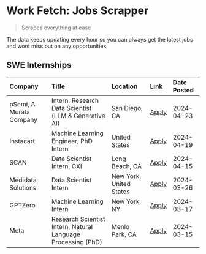 # Work Fetch: Jobs Scrapper
> Scrapes everything at ease

The data keeps updating every hour so you can always get the latest jobs and wont miss out on any opportunities.

## SWE Internships
<!--START_SECTION:workfetch-->
| Company                 | Title                                                        | Location                | Link                                                                                                                                                                                                                                                                         | Date Posted   |
|:------------------------|:-------------------------------------------------------------|:------------------------|:-----------------------------------------------------------------------------------------------------------------------------------------------------------------------------------------------------------------------------------------------------------------------------|:--------------|
| pSemi, A Murata Company | Intern, Research Data Scientist (LLM & Generative AI)        | San Diego, CA           | [Apply](https://www.linkedin.com/jobs/view/intern-research-data-scientist-llm-generative-ai-at-psemi-a-murata-company-3887074168?refId=DI9jtvQtqsDlg1TzsQbRxA%3D%3D&trackingId=pk3ZzFz48m7YwYx%2FRX6jfg%3D%3D&position=4&pageNum=0&trk=public_jobs_jserp-result_search-card) | 2024-04-23    |
| Instacart               | Machine Learning Engineer, PhD Intern                        | United States           | [Apply](https://www.linkedin.com/jobs/view/machine-learning-engineer-phd-intern-at-instacart-3901991739?refId=DI9jtvQtqsDlg1TzsQbRxA%3D%3D&trackingId=AMNhqyUMOwVL%2FO5yUUkX6w%3D%3D&position=2&pageNum=0&trk=public_jobs_jserp-result_search-card)                          | 2024-04-19    |
| SCAN                    | Data Scientist Intern, CXI                                   | Long Beach, CA          | [Apply](https://www.linkedin.com/jobs/view/data-scientist-intern-cxi-at-scan-3899690492?refId=DI9jtvQtqsDlg1TzsQbRxA%3D%3D&trackingId=indRilPBLzzRl5mxIkyRZg%3D%3D&position=9&pageNum=0&trk=public_jobs_jserp-result_search-card)                                            | 2024-04-15    |
| Medidata Solutions      | Data Scientist Intern                                        | New York, United States | [Apply](https://www.linkedin.com/jobs/view/data-scientist-intern-at-medidata-solutions-3810253704?refId=DI9jtvQtqsDlg1TzsQbRxA%3D%3D&trackingId=g8CY0aTyKOGwvxtGgiUPpA%3D%3D&position=8&pageNum=0&trk=public_jobs_jserp-result_search-card)                                  | 2024-03-26    |
| GPTZero                 | Machine Learning Intern                                      | New York, NY            | [Apply](https://www.linkedin.com/jobs/view/machine-learning-intern-at-gptzero-3860723963?refId=DI9jtvQtqsDlg1TzsQbRxA%3D%3D&trackingId=%2FTxR7LhLpi89uCUcqKHcgg%3D%3D&position=7&pageNum=0&trk=public_jobs_jserp-result_search-card)                                         | 2024-03-17    |
| Meta                    | Research Scientist Intern, Natural Language Processing (PhD) | Menlo Park, CA          | [Apply](https://www.linkedin.com/jobs/view/research-scientist-intern-natural-language-processing-phd-at-meta-3858718375?refId=DI9jtvQtqsDlg1TzsQbRxA%3D%3D&trackingId=a4wVRmtrUHVVgJ1pDRgpDw%3D%3D&position=10&pageNum=0&trk=public_jobs_jserp-result_search-card)           | 2024-03-15    |
<!--END_SECTION:workfetch-->
